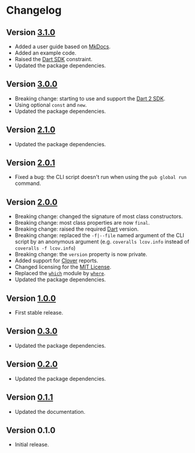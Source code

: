 # Changelog

## Version [3.1.0](https://github.com/cedx/coveralls.dart/compare/v3.0.0...v3.1.0)
- Added a user guide based on [MkDocs](http://www.mkdocs.org).
- Added an example code.
- Raised the [Dart SDK](https://www.dartlang.org/tools/sdk) constraint.
- Updated the package dependencies.

## Version [3.0.0](https://github.com/cedx/coveralls.dart/compare/v2.1.0...v3.0.0)
- Breaking change: starting to use and support the [Dart 2 SDK](https://www.dartlang.org/tools/sdk).
- Using optional `const` and `new`.
- Updated the package dependencies.

## Version [2.1.0](https://github.com/cedx/coveralls.dart/compare/v2.0.1...v2.1.0)
- Updated the package dependencies.

## Version [2.0.1](https://github.com/cedx/coveralls.dart/compare/v2.0.0...v2.0.1)
- Fixed a bug: the CLI script doesn't run when using the `pub global run` command.

## Version [2.0.0](https://github.com/cedx/coveralls.dart/compare/v1.0.0...v2.0.0)
- Breaking change: changed the signature of most class constructors.
- Breaking change: most class properties are now `final`.
- Breaking change: raised the required [Dart](https://www.dartlang.org) version.
- Breaking change: replaced the `-f|--file` named argument of the CLI script by an anonymous argument (e.g. `coveralls lcov.info` instead of `coveralls -f lcov.info`)
- Breaking change: the `version` property is now private.
- Added support for [Clover](https://www.atlassian.com/software/clover) reports.
- Changed licensing for the [MIT License](https://opensource.org/licenses/MIT).
- Replaced the [`which`](https://pub.dartlang.org/packages/which) module by [`where`](https://pub.dartlang.org/packages/where).
- Updated the package dependencies.

## Version [1.0.0](https://github.com/cedx/coveralls.dart/compare/v0.3.0...v1.0.0)
- First stable release.

## Version [0.3.0](https://github.com/cedx/coveralls.dart/compare/v0.2.0...v0.3.0)
- Updated the package dependencies.

## Version [0.2.0](https://github.com/cedx/coveralls.dart/compare/v0.1.1...v0.2.0)
- Updated the package dependencies.

## Version [0.1.1](https://github.com/cedx/coveralls.dart/compare/v0.1.0...v0.1.1)
- Updated the documentation.

## Version 0.1.0
- Initial release.
